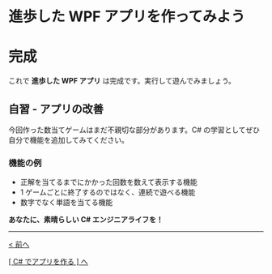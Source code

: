 # 進歩した WPF アプリを作ってみよう

# 完成

これで **進歩した WPF アプリ** は完成です。実行して遊んでみましょう。  

## 自習 - アプリの改善

今回作った数当てゲームはまだ不親切な部分があります。C# の学習としてぜひ自分で機能を追加してみてください。  

### 機能の例

- 正解を当てるまでにかかった回数を数えて表示する機能
- 1 ゲームごとに終了するのではなく、連続で遊べる機能
- 数字でなく単語を当てる機能

**あなたに、素晴らしい C# エンジニアライフを！**

<hr />

[< 前へ](./textbook_advanced07.md)

[[ C# でアプリを作る ] へ](../../textbook/practice.md)